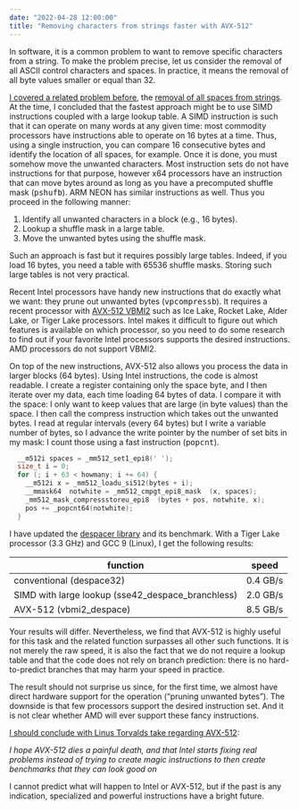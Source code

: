 ```yaml
---
date: "2022-04-28 12:00:00"
title: "Removing characters from strings faster with AVX-512"
---
```




In software, it is a common problem to want to remove specific characters from a string. To make the problem precise, let us consider the removal of all ASCII control characters and spaces. In practice, it means the removal of all byte values smaller or equal than 32.

[I covered a related problem before](/lemire/blog/2017/01/20/how-quickly-can-you-remove-spaces-from-a-string/), the [removal of all spaces from strings](/lemire/blog/2017/01/20/how-quickly-can-you-remove-spaces-from-a-string/). At the time, I concluded that the fastest approach might be to use SIMD instructions coupled with a large lookup table. A SIMD instruction is such that it can operate on many words at any given time: most commodity processors have instructions able to operate on 16 bytes at a time. Thus, using a single instruction, you can compare 16 consecutive bytes and identify the location of all spaces, for example. Once it is done, you must somehow move the unwanted characters. Most instruction sets do not have instructions for that purpose, however x64 processors have an instruction that can move bytes around as long as you have a precomputed shuffle mask (<tt>pshufb</tt>). ARM NEON has similar instructions as well. Thus you proceed in the following manner:

1. Identify all unwanted characters in a block (e.g., 16 bytes).
1. Lookup a shuffle mask in a large table.
1. Move the unwanted bytes using the shuffle mask.


Such an approach is fast but it requires possibly large tables.  Indeed, if you load 16 bytes, you need a table with 65536 shuffle masks. Storing such large tables is not very practical.

Recent Intel processors have handy new instructions that do exactly what we want: they prune out unwanted bytes (<tt>vpcompressb</tt>). It requires a recent processor with [AVX-512 VBMI2](https://en.wikipedia.org/wiki/AVX-512) such as Ice Lake, Rocket Lake, Alder Lake, or Tiger Lake processors. Intel makes it difficult to figure out which features is available on which processor, so you need to do some research to find out if your favorite Intel processors supports the desired instructions. AMD processors do not support VBMI2.

On top of the new instructions, AVX-512 also allows you process the data in larger blocks (64 bytes). Using Intel instructions, the code is almost readable. I create a register containing only the space byte, and I then iterate over my data, each time loading 64 bytes of data. I compare it with the space: I only want to keep values that are large (in byte values) than the space. I then call the compress instruction which takes out the unwanted bytes. I read at regular intervals (every 64 bytes) but I write a variable number of bytes, so I advance the write pointer by the number of set bits in my mask: I count those using a fast instruction (<tt>popcnt</tt>).
```C
  __m512i spaces = _mm512_set1_epi8(' ');
  size_t i = 0;
  for (; i + 63 < howmany; i += 64) {
    __m512i x = _mm512_loadu_si512(bytes + i);
    __mmask64  notwhite = _mm512_cmpgt_epi8_mask  (x, spaces);
    _mm512_mask_compressstoreu_epi8  (bytes + pos, notwhite, x);
    pos += _popcnt64(notwhite);
  }
```


I have updated the [despacer library](https://github.com/lemire/despacer) and its benchmark. With a Tiger Lake processor (3.3 GHz) and GCC 9 (Linux), I get the following results:

function                 |speed                    |
-------------------------|-------------------------|
conventional (despace32) |0.4 GB/s                 |
SIMD with large lookup (sse42_despace_branchless) |2.0 GB/s                 |
AVX-512 (vbmi2_despace)  |8.5 GB/s                 |


Your results will differ. Nevertheless, we find that AVX-512 is highly useful for this task and the related function surpasses all other such functions. It is not merely the raw speed, it is also the fact that we do not require a lookup table and that the code does not rely on branch prediction: there is no hard-to-predict branches that may harm your speed in practice.

The result should not surprise us since, for the first time, we almost have direct hardware support for the operation (&ldquo;pruning unwanted bytes&rdquo;). The downside is that few processors support the desired instruction set. And it is not clear whether AMD will ever support these fancy instructions.

[I should conclude with Linus Torvalds take regarding AVX-512](https://www.zdnet.com/article/linus-torvalds-i-hope-intels-avx-512-dies-a-painful-death/):

<em>I hope AVX-512 dies a painful death, and that Intel starts fixing real problems instead of trying to create magic instructions to then create benchmarks that they can look good on</em>

I cannot predict what will happen to Intel or AVX-512, but if the past is any indication, specialized and powerful instructions have a bright future.

